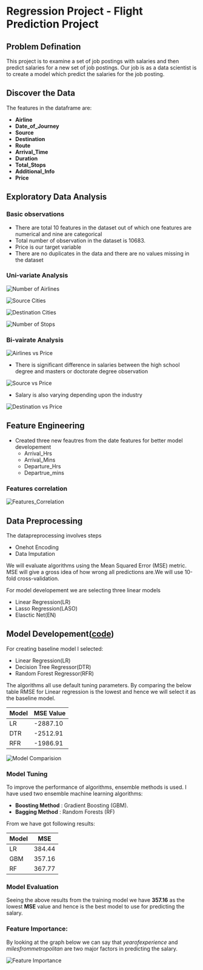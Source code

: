 # Regression Project - Flight Prediction Project

## Problem Defination
This project is to examine a set of job postings with salaries and then predict salaries for a new set of job postings. Our job is as a data scientist is to create a model which predict the salaries for the job posting.

## Discover the Data

The features in the dataframe are:

+ **Airline**
+ **Date_of_Journey**
+ **Source** 
+ **Destination** 
+ **Route** 
+ **Arrival_Time**
+ **Duration**
+ **Total_Stops**
+ **Additional_Info**
+ **Price**

## Exploratory Data Analysis 

### Basic observations

+ There are total 10 features in the dataset out of which one features are numerical and nine are categorical
+ Total number of observation in the dataset is 10683.
+ Price is our target variable
+ There are no duplicates in the data and there are no values missing in the dataset

### Uni-variate Analysis

![Number of Airlines](https://github.com/DhruTewa/Flight-Price-Prediction-Project/blob/main/Images/1-AIrlines.png)

![Source Cities](https://github.com/DhruTewa/Flight-Price-Prediction-Project/blob/main/Images/2-Source.png)

![Destination Cities](https://github.com/DhruTewa/Flight-Price-Prediction-Project/blob/main/Images/3-Destination.png)

![Number of Stops](https://github.com/DhruTewa/Flight-Price-Prediction-Project/blob/main/Images/4-Stops.png)

### Bi-vairate Analysis

![Airlines vs Price](https://github.com/DhruTewa/Flight-Price-Prediction-Project/blob/main/Images/6-Airline%20vs%20Price.png)

+ There is significant difference in salaries between the high school degree and masters or doctorate degree observation

![Source vs Price](https://github.com/DhruTewa/Flight-Price-Prediction-Project/blob/main/Images/7-Source%20vs%20Price.png)

+ Salary is also varying depending upon the industry

![Destination vs Price](https://github.com/DhruTewa/Flight-Price-Prediction-Project/blob/main/Images/8-Destination%20vs%20Price.png)

## Feature Engineering

+ Created three new feautres from the date features for better model developement
  - Arrival_Hrs
  - Arrival_Mins
  - Departure_Hrs
  - Departrue_mins
  
### Features correlation

![Features_Correlation](https://github.com/DhruTewa/Flight-Price-Prediction-Project/blob/main/Images/9-Correlation.png)


## Data Preprocessing

The datapreprocessing involves steps
 - Onehot Encoding
 - Data Imputation

We will evaluate algorithms using the Mean Squared Error (MSE) metric. MSE will give a gross idea of how wrong all predictions are.We will use 10-fold cross-validation.

For model developement we are selecting three linear models
- Linear Regression(LR)
- Lasso Regression(LASO)
- Elasctic Net(EN)

## Model Developement([code](https://github.com/DhruTewa/Salary-Prediction-Project/blob/master/Salary%20Prediction%20Project_Model%20Creation.ipynb))

For creating baseline model I selected: 

- Linear Regression(LR)
- Decision Tree Regressor(DTR)
- Random Forest Regressor(RFR)

The algorithms all use default tuning parameters. By comparing the below table RMSE for Linear regression is the lowest and hence we will select it as the baseline model.

|Model |MSE Value|
|------|---------|
|LR    |-2887.10 |
|DTR   |-2512.91 |
|RFR   |-1986.91 |

![Model Comparision](https://github.com/DhruTewa/Flight-Price-Prediction-Project/blob/main/Images/10-Model%20Comparision.png)


### Model Tuning

To improve the performance of algorithms, ensemble methods is used. I have used two ensemble machine learning algorithms:

- **Boosting Method** : Gradient Boosting (GBM).
- **Bagging Method**  : Random Forests (RF)

From we have got following results:

|Model|MSE   |
|-----|------|
|LR   |384.44|
|GBM  |357.16|
|RF   |367.77|

### Model Evaluation

Seeing the above results from the training model we have **357.16** as the lowest **MSE** value and hence is the best model to use for predicting the salary.

### Feature Importance:

By looking at the graph below we can say that *yearofexperience* and *milesfrommetropolitan* are two major factors in predicting the salary.

![Feature Importance](https://github.com/DhruTewa/Flight-Price-Prediction-Project/blob/main/Images/11-Feature%20Importance.png)
